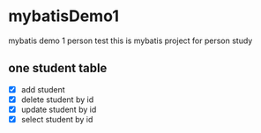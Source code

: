 # mybatisDemo1
mybatis demo 1 person test
this is mybatis project for person study
## one student table
- [x] add student
- [x] delete student by id
- [x] update student by id
- [x] select student by id
